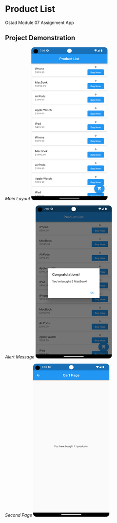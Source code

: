# Product List

Ostad Module 07 Assignment App

## Project Demonstration

*Main Layout*
 <img src="screenshot/page01.png" alt="Screenshot 2" width="250" height="500">

*Alert Message*
<img src="screenshot/page02.png" alt="Screenshot 2" width="250" height="500">

*Second Page*
<img src="screenshot/page03.png" alt="Screenshot 2" width="250" height="500">
